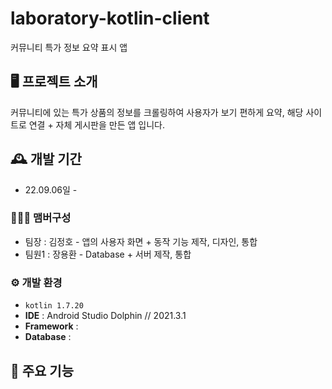 # laboratory-kotlin-client
커뮤니티 특가 정보 요약 표시 앱


## 🖥️ 프로젝트 소개
커뮤니티에 있는 특가 상품의 정보를 크롤링하여 사용자가 보기 편하게 요약, 해당 사이트로 연결 + 자체 게시판을 만든 앱 입니다.
<br>

## 🕰️ 개발 기간
* 22.09.06일 -

### 🧑‍🤝‍🧑 맴버구성
 - 팀장  : 김정호 - 앱의 사용자 화면 + 동작 기능 제작, 디자인, 통합
 - 팀원1 : 장용환 - Database + 서버 제작, 통합

### ⚙️ 개발 환경
- `kotlin 1.7.20`
- **IDE** : Android Studio Dolphin // 2021.3.1
- **Framework** : 
- **Database** : 

## 📌 주요 기능
